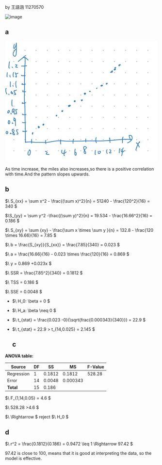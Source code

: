 by 王語涵 11270570

<img width="400" alt="image" src="https://github.com/user-attachments/assets/6fbd4630-bddb-4e33-87b1-87baa89369f7" />

## a

![image](https://github.com/HWTeng-Teaching/202502-Statistics-II/blob/main/112705070_YuHanWang/HW0407/S__3260429.jpg)

As time increase, the miles also increases,so there is a positive correlation with time.And the pattern slopes upwards.

## b

$\ S_{xx} = \sum x^2 - \frac{(\sum x)^2}{n} = 51240 - \frac{120^2}{16} = 340 \$

$\S_{yy} = \sum y^2 -\frac{(\sum y)^2}{n} = 19.534 - \frac{16.66^2}{16} = 0.186 \$

$\ S_{xy} = \sum {xy} - \frac{\sum x \times \sum y }{n} = 132.8 - \frac{120 \times 16.66}{16} = 7.85 \$

$\ b = \frac{S_{xy}}{S_{xx}} = \frac{7.85}{340} = 0.023 \$

$\ a = \frac{16.66}{16} - 0.023 \times \frac{120}{16} = 0.869 \$

$\ y = 0.869 +0.023x \$

$\ SSR = \frac{7.85^2}{340} = 0.1812 \$

$\ TSS = 0.186 \$

$\ SSE = 0.0048 \$

-  $\ H_0: \beta = 0 \$
-  $\ H_a: \beta \neq 0 \$
-  $\ t_{stat} = \frac{0.023 -0}{\sqrt{frac{0.000343}{340}}} = 22.9 \$
- $\ t_{stat} = 22.9 > t_{14,0.025} = 2.145 \$

  ## c
**ANOVA table:**

| Source       | DF  | SS     | MS     | F-Value |
|--------------|-----|--------|--------|---------|
| Regression   | 1   | 0.1812  | 0.1812  | 	528.28   |
| Error        | 14  | 0.0048  | 0.000343   |         |
| **Total**    | 15  | 0.186  |        |         |

$\ F_{1,14,0.05} = 4.6 \$

$\ 528.28 >4.6 \$

$\ \Rightarrow \$
 reject 
$\ H_0 \$

## d

$\ r^2 = \frac{0.1812}{0.186} = 0.9472 \leq 1 \Rightarrow 97.42 \$

97.42 is close to 100, means that it is good at interpreting the data, so the model is effective.


  
